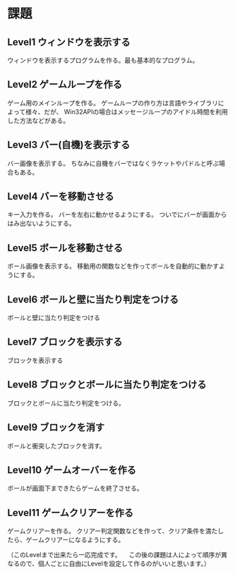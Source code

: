 # 課題

## Level1 ウィンドウを表示する

ウィンドウを表示するプログラムを作る。最も基本的なプログラム。

## Level2 ゲームループを作る

ゲーム用のメインループを作る。
ゲームループの作り方は言語やライブラリによって様々、だが、
Win32APIの場合はメッセージループのアイドル時間を利用した方法などがある。

## Level3 バー(自機)を表示する

バー画像を表示する。
ちなみに自機をバーではなくラケットやパドルと呼ぶ場合もある。

## Level4 バーを移動させる

キー入力を作る。
バーを左右に動かせるようにする。
ついでにバーが画面からはみ出ないようにする。

## Level5 ボールを移動させる

ボール画像を表示する。
移動用の関数などを作ってボールを自動的に動かすようにする。

## Level6 ボールと壁に当たり判定をつける

ボールと壁に当たり判定をつける

## Level7 ブロックを表示する

ブロックを表示する

## Level8 ブロックとボールに当たり判定をつける

ブロックとボールに当たり判定をつける。

## Level9 ブロックを消す

ボールと衝突したブロックを消す。

## Level10 ゲームオーバーを作る

ボールが画面下まできたらゲームを終了させる。

## Level11 ゲームクリアーを作る

ゲームクリアーを作る。
クリアー判定関数などを作って、クリア条件を満たしたら、ゲームクリアーになるようにする。

（このLevelまで出来たら一応完成です。
　この後の課題は人によって順序が異なるので、個人ごとに自由にLevelを設定して作るのがいいと思います。）

